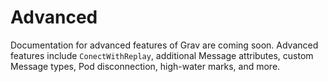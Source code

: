 # Advanced

Documentation for advanced features of Grav are coming soon. Advanced features include `ConectWithReplay`, additional Message attributes, custom Message types, Pod disconnection, high-water marks, and more.


